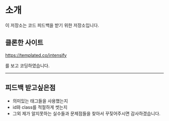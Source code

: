 # 소개
이 저장소는 코드 피드백을 받기 위한 저장소입니다.

## 클론한 사이트
https://templated.co/intensify

를 보고 코딩하였습니다.

---

## 피드백 받고싶은점
* 의미있는 태그들을 사용했는지
* id와 class를 적절하게 썻는지
* 그외 제가 알지못하는 실수들과 문제점들을 찾아서 꾸짖어주시면 감사하겠습니다.
